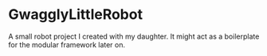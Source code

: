 # GwagglyLittleRobot
A small robot project I created with my daughter. It might act as a boilerplate for the modular framework later on.
